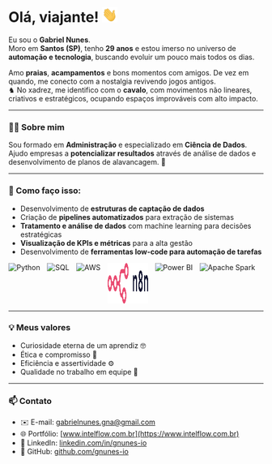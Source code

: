 # Olá, viajante! <img src="https://raw.githubusercontent.com/ABSphreak/ABSphreak/master/gifs/Hi.gif" width="30px" height="30px">

Eu sou o **Gabriel Nunes**.  
Moro em **Santos (SP)**, tenho **29 anos** e estou imerso no universo de **automação e tecnologia**, buscando evoluir um pouco mais todos os dias.

Amo **praias**, **acampamentos** e bons momentos com amigos. De vez em quando, me conecto com a nostalgia revivendo jogos antigos.  
♞ No xadrez, me identifico com o **cavalo**, com movimentos não lineares, criativos e estratégicos, ocupando espaços improváveis com alto impacto. 

---

### 👨‍💻 Sobre mim

Sou formado em **Administração** e especializado em **Ciência de Dados**.  
Ajudo empresas a **potencializar resultados** através de análise de dados e desenvolvimento de planos de alavancagem. 🚀

---

### 🔧 Como faço isso:
- Desenvolvimento de **estruturas de captação de dados**
- Criação de **pipelines automatizados** para extração de sistemas
- **Tratamento e análise de dados** com machine learning para decisões estratégicas
- **Visualização de KPIs e métricas** para a alta gestão
- Desenvolvimento de **ferramentas low-code para automação de tarefas**

<p align="left">
  <!-- Python -->
  <img src="https://cdn.jsdelivr.net/gh/devicons/devicon/icons/python/python-original.svg" alt="Python" width="40" height="40" style="margin-right:10px;"/>
  
  <!-- SQL -->
  <img src="https://img.icons8.com/fluency/48/database.png" alt="SQL" width="40" height="40" style="margin-right:10px;"/>

  <!-- AWS -->
  <img src="https://img.icons8.com/color/48/amazon-web-services.png" alt="AWS" width="40" height="40" style="margin-right:10px;"/>

  <!-- N8N -->
  <img src="https://raw.githubusercontent.com/n8n-io/n8n/master/assets/n8n-logo.png" alt="N8N" width="80" height="80" style="margin-right:10px; vertical-align:top;"/>

  <!-- Power BI -->
  <img src="https://img.icons8.com/color/48/power-bi.png" alt="Power BI" width="40" height="40" style="margin-right:10px;"/>

  <!-- Apache Spark -->
  <img src="https://upload.wikimedia.org/wikipedia/commons/f/f3/Apache_Spark_logo.svg" alt="Apache Spark" width="80" height="40" style="margin-right:10px;"/>
</p>

---

### 💡 Meus valores
- Curiosidade eterna de um aprendiz 🤓  
- Ética e compromisso 🤝  
- Eficiência e assertividade ⚙️  
- Qualidade no trabalho em equipe 🧩

---

### 📫 Contato
- ✉️ E-mail: [gabrielnunes.gna@gmail.com](mailto:gabrielnunes.gna@gmail.com)  
- 🌐 Portfólio: [www.intelflow.com.br](https://www.intelflow.com.br)  
- 💼 LinkedIn: [linkedin.com/in/gnunes-io](https://www.linkedin.com/in/gnunes-io)  
- 🐙 GitHub: [github.com/gnunes-io](https://github.com/gnunes-io)
